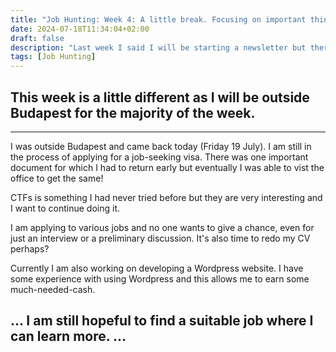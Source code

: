 ```yaml
---
title: "Job Hunting: Week 4: A little break. Focusing on important things to do. Doing CTFs so that I can include their writeups with the newsletter."
date: 2024-07-18T11:34:04+02:00
draft: false
description: "Last week I said I will be starting a newsletter but there is already a lot of companies and people who are doing that. So I need a way to market it differently. Earlier I was thinking about including a nice tutorial but I came across some CTFs and I really want to do participate and learn the art of doing challenges in such events. So maybe I can add writeups with the newsletter."
tags: [Job Hunting]
---
```


## This week is a little different as I will be outside Budapest for the majority of the week.
---

I was outside Budapest and came back today (Friday 19 July). I am still in the process of applying for a job-seeking visa. There was one important document for which I had to return early but eventually I was able to vist the office to get the same!

CTFs is something I had never tried before but they are very interesting and I want to continue doing it.

I am applying to various jobs and no one wants to give a chance, even for just an interview or a preliminary discussion. It's also time to redo my CV perhaps?

Currently I am also working on developing a Wordpress website. I have some experience with using Wordpress and this allows me to earn some much-needed-cash.

...
I am still hopeful to find a suitable job where I can learn more.
...
---
